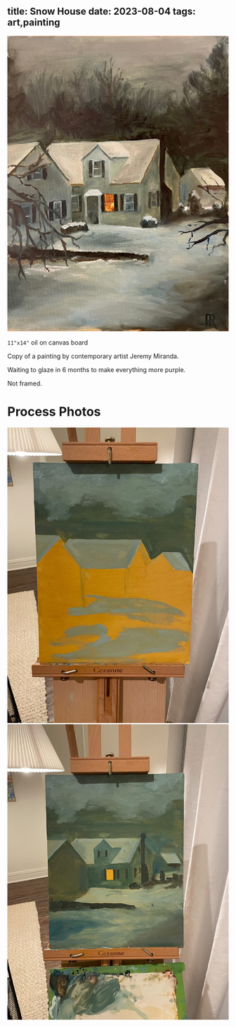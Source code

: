 title: Snow House
date: 2023-08-04
tags: art,painting
---
![Snow House](snow_house.jpeg)

`11"x14"` oil on canvas board

Copy of a painting by contemporary artist Jeremy Miranda.

Waiting to glaze in 6 months to make everything more purple.

Not framed.


# Process Photos
![Blocking](p1.jpeg)
![More filled in](p2.jpeg)
